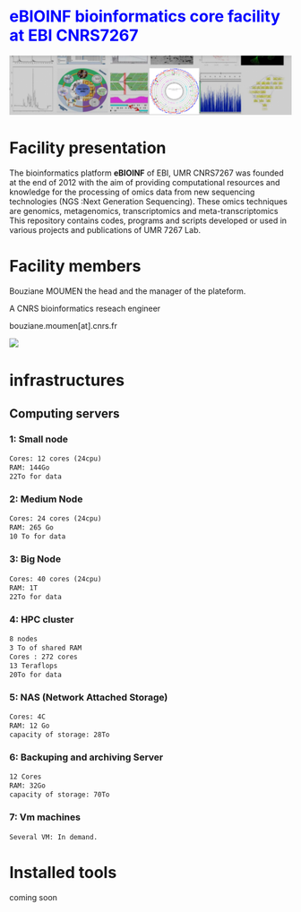 # <span style="color:blue">eBIOINF bioinformatics core facility at EBI CNRS7267</span>

![](https://github.com/UMR-CNRS-7267/.github/blob/main/profile/LOGO.jpg)

# Facility presentation 

The bioinformatics platform **eBIOINF** of EBI, UMR CNRS7267 was founded at the end of 2012 with the aim of providing computational resources and knowledge  for the processing of omics data from new sequencing technologies (NGS :Next Generation Sequencing).
These omics techniques are genomics, metagenomics, transcriptomics and meta-transcriptomics
This repository contains codes, programs and scripts developed or used in various projects and publications of UMR 7267 Lab.

# Facility members 

Bouziane MOUMEN the head  and the manager of the plateform.

A CNRS bioinformatics reseach engineer 

bouziane.moumen[at].cnrs.fr

![](https://www.cnrs.fr/themes/custom/cnrs/logo.svg)

# infrastructures
## Computing servers
### 1: Small node 
    Cores: 12 cores (24cpu)
    RAM: 144Go
    22To for data
    
### 2: Medium Node
    Cores: 24 cores (24cpu)
    RAM: 265 Go
    10 To for data
### 3: Big Node
    Cores: 40 cores (24cpu)
    RAM: 1T
    22To for data
    
### 4: HPC cluster
    8 nodes
    3 To of shared RAM
    Cores : 272 cores
    13 Teraflops
    20To for data 

### 5: NAS (Network Attached Storage) 
    Cores: 4C
    RAM: 12 Go
    capacity of storage: 28To
    
### 6: Backuping and archiving Server
    12 Cores
    RAM: 32Go
    capacity of storage: 70To
### 7: Vm machines
    Several VM: In demand. 
    
# Installed tools
coming soon










